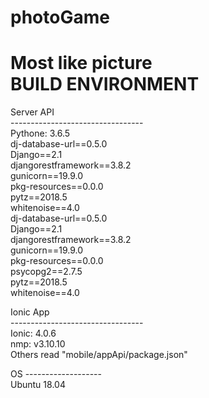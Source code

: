 # photoGame
Most like picture <br />
BUILD ENVIRONMENT
========================
Server  API<br />
---------------------------------<br />
Pythone: 3.6.5 <br />
dj-database-url==0.5.0 <br />
Django==2.1 <br />
djangorestframework==3.8.2 <br />
gunicorn==19.9.0 <br />
pkg-resources==0.0.0 <br />
pytz==2018.5 <br />
whitenoise==4.0 <br />
dj-database-url==0.5.0 <br />
Django==2.1 <br />
djangorestframework==3.8.2 <br />
gunicorn==19.9.0 <br />
pkg-resources==0.0.0 <br />
psycopg2==2.7.5 <br />
pytz==2018.5 <br />
whitenoise==4.0 <br />

Ionic App<br />
--------------------------------- <br />
Ionic: 4.0.6 <br />
nmp: v3.10.10 <br />
Others read "mobile/appApi/package.json" <br />

OS
------------------- <br />
Ubuntu 18.04 
